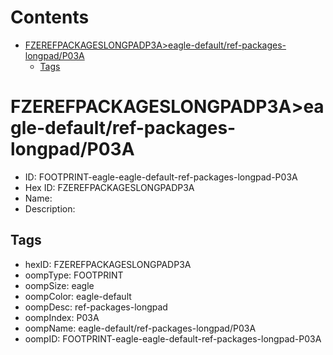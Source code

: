 



Contents
========

* [FZEREFPACKAGESLONGPADP3A>eagle-default/ref-packages-longpad/P03A](#fzerefpackageslongpadp3aeagle-defaultref-packages-longpadp03a)
	* [Tags](#tags)

# FZEREFPACKAGESLONGPADP3A>eagle-default/ref-packages-longpad/P03A

- ID: FOOTPRINT-eagle-eagle-default-ref-packages-longpad-P03A
- Hex ID: FZEREFPACKAGESLONGPADP3A
- Name: 
- Description: 

## Tags

- hexID: FZEREFPACKAGESLONGPADP3A
- oompType: FOOTPRINT
- oompSize: eagle
- oompColor: eagle-default
- oompDesc: ref-packages-longpad
- oompIndex: P03A
- oompName: eagle-default/ref-packages-longpad/P03A
- oompID: FOOTPRINT-eagle-eagle-default-ref-packages-longpad-P03A
